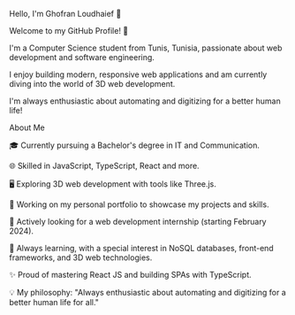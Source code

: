 Hello, I'm Ghofran Loudhaief 👋

Welcome to my GitHub Profile! 🚀

I'm a Computer Science student from Tunis, Tunisia, passionate about web development and software engineering. 

I enjoy building modern, responsive web applications and am currently diving into the world of 3D web development. 

I'm always enthusiastic about automating and digitizing for a better human life!

About Me

🎓 Currently pursuing a Bachelor's degree in IT and Communication.

🌐 Skilled in JavaScript, TypeScript, React and more.

🖥️ Exploring 3D web development with tools like Three.js.

🔭 Working on my personal portfolio to showcase my projects and skills.

💼 Actively looking for a web development internship (starting February 2024).

🌱 Always learning, with a special interest in NoSQL databases, front-end frameworks, and 3D web technologies.

✨ Proud of mastering React JS and building SPAs with TypeScript.

💡 My philosophy: "Always enthusiastic about automating and digitizing for a better human life for all."
